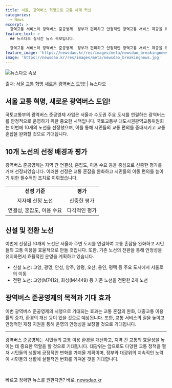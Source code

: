 ```yaml
---
title: 서울, 광역버스 혁명으로 교통 체계 혁신
categories:
  - News
excerpt: >
  광역교통 서비스와 광역버스 준공영제  정부가 편리하고 안정적인 광역교통 서비스 제공을 위해 광역버스 준공영제…
feature_text: >
  ## 뉴스다오 실시간 뉴스 속보입니다.

  광역교통 서비스와 광역버스 준공영제  정부가 편리하고 안정적인 광역교통 서비스 제공을 위해 광역버스 준공영제…
feature_image: 'https://newsdao.kr/res/images/meta/newsdao_breakingnews.jpg'
image: 'https://newsdao.kr/res/images/meta/newsdao_breakingnews.jpg'
---
```


![뉴스다오 속보](https://newsdao.kr/res/images/meta/newsdao_breakingnews.jpg)

<p>출처: <a href="https://newsdao.kr/4423" rel="dofollow">서울 교통 혁명 새로운 광역버스 도입!</a> | 뉴스다오</p>

<h2 data-ke-size="size26">서울 교통 혁명, 새로운 광역버스 도입!</h2>
<p data-ke-size="size16">국토교통부의 광역버스 준공영제 사업은 서울과 수도권 주요 도시를 연결하는 광역버스를 안정적으로 운영하기 위한 중요한 시책입니다. 국토교통부 대도시권광역교통위원회는 이번에 10개의 노선을 선정했으며, 이를 통해 시민들의 교통 편의를 증대시키고 교통 혼잡을 완화할 것으로 기대됩니다.</p>

<h2 data-ke-size="size24">10개 노선의 선정 배경과 평가</h2>
<p data-ke-size="size16">광역버스 준공영제는 지역 간 연결성, 혼잡도, 이용 수요 등을 중심으로 신중한 평가를 거쳐 선정되었습니다. 이러한 선정은 교통 혼잡을 완화하고 시민들의 이동 편의를 높이기 위한 필수적인 조치로 이뤄졌습니다.</p>

<table>
  <tr>
    <td style="text-align: center; height: 17px;"><b>선정 기준</b></td>
    <td style="text-align: center; height: 17px;"><b>평가</b></td>
  </tr>
  <tr>
    <td style="text-align: center; height: 17px;">지자체 신청 노선</td>
    <td style="text-align: center; height: 17px;">신중한 평가</td>
  </tr>
  <tr>
    <td style="text-align: center; height: 17px;">연결성, 혼잡도, 이용 수요</td>
    <td style="text-align: center; height: 17px;">다각적인 평가</td>
  </tr>
</table>

<h2 data-ke-size="size24">신설 및 전환 노선</h2>
<p data-ke-size="size16">이번에 선정된 10개의 노선은 서울과 주변 도시를 연결하여 교통 혼잡을 완화하고 시민들의 교통 이용을 효율적으로 만들 것입니다. 또한, 기존 노선의 전환을 통해 안정성을 유지하면서 효율적인 운영을 계획하고 있습니다.</p>

<ul>
  <li>신설 노선: 고양, 광명, 안성, 양주, 양평, 오산, 용인, 평택 등 주요 도시에서 서울로의 이동</li>
  <li>전환 노선: 고양(M7412), 화성(M4449) 등 기존 노선을 전환한 2개 노선</li>
</ul>

<h2 data-ke-size="size24">광역버스 준공영제의 목적과 기대 효과</h2>
<p data-ke-size="size16">이번 광역버스 준공영제의 시행으로 기대되는 효과는 교통 혼잡의 완화, 대중교통 이용률의 증가, 환경의 개선 등이 있을 것으로 예상됩니다. 또한, 교통 서비스의 질을 높이고 안정적인 재정 지원을 통해 운영의 안정성을 보장할 것으로 기대됩니다.</p>

<hr>

<p data-ke-size="size16">광역버스 준공영제는 시민들의 교통 이용 환경을 개선하고, 지역 간 교통의 효율성을 높이는 데 중요한 역할을 할 것으로 기대됩니다. 대광위는 앞으로도 다양한 교통 정책을 펼쳐 시민들의 생활에 긍정적인 변화를 가져올 계획이며, 정부와 대광위의 지속적인 노력이 시민들의 생활에 실질적인 변화를 가져올 것을 기대합니다.</p>

<p data-ke-size="size16">&nbsp;</p> 

빠르고 정확한 뉴스를 원한다면? 바로, <a href="https://newsdao.kr" rel="dofollow">newsdao.kr</a>


